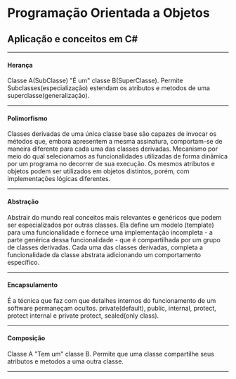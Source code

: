 # Programação Orientada a Objetos

## Aplicação e conceitos em C#

------------



#### Herança
Classe A(SubClasse) "É um" classe B(SuperClasse). 
Permite Subclasses(especialização) estendam os atributos e metodos de uma superclasse(generalização).
		  

------------


#### Polimorfismo  
Classes derivadas de uma única classe base são capazes de invocar os métodos que, embora apresentem a mesma assinatura, 
comportam-se de maneira diferente para cada uma das classes derivadas.
Mecanismo por meio do qual selecionamos as funcionalidades utilizadas de forma dinâmica por um programa no decorrer de sua execução.
Os mesmos atributos e objetos podem ser utilizados em objetos distintos, porém, com implementações lógicas diferentes. 

------------


#### Abstração 
Abstrair do mundo real conceitos mais relevantes e genéricos que podem ser especializados por outras classes.
Ela define um modelo (template) para uma funcionalidade e fornece uma implementação incompleta -
a parte genérica dessa funcionalidade - que é compartilhada por um grupo de classes derivadas. 
Cada uma das classes derivadas, completa a funcionalidade da classe abstrata adicionando um comportamento específico. 

------------


#### Encapsulamento 
É a técnica que faz com que detalhes internos do funcionamento de um software permaneçam ocultos.
private(default), public, internal, protect, protect internal e private protect, sealed(only class). 
				 

------------


#### Composição  
Classe A "Tem um" classe B.
Permite que uma classe compartilhe seus atributos e metodos a uma outra classe. 

------------

